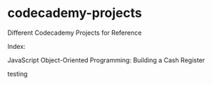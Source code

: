 # codecademy-projects
Different Codecademy Projects for Reference

Index:

JavaScript
Object-Oriented Programming: Building a Cash Register

testing


